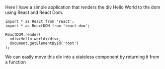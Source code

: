 Here I have a simple application that renders the div Hello World to the dom using React and React Dom.
```
import * as React from 'react';
import * as ReactDOM from 'react-dom';

ReactDOM.render(
  <div>Hello world</div>,
  document.getElementById('root')
);
```

We can easily move this div into a stateless component by returning it from a function


